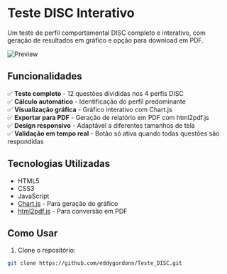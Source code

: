 # Teste DISC Interativo

Um teste de perfil comportamental DISC completo e interativo, com geração de resultados em gráfico e opção para download em PDF.

![Preview](https://img.freepik.com/vetores-gratis/fundo-abstrato-azul-com-formas-geometricas_53876-140885.jpg)

## Funcionalidades

✅ **Teste completo** - 12 questões divididas nos 4 perfis DISC  
✅ **Cálculo automático** - Identificação do perfil predominante  
✅ **Visualização gráfica** - Gráfico interativo com Chart.js  
✅ **Exportar para PDF** - Geração de relatório em PDF com html2pdf.js  
✅ **Design responsivo** - Adaptável a diferentes tamanhos de tela  
✅ **Validação em tempo real** - Botão só ativa quando todas questões são respondidas

## Tecnologias Utilizadas

- HTML5
- CSS3
- JavaScript
- [Chart.js](https://www.chartjs.org/) - Para geração do gráfico
- [html2pdf.js](https://ekoopmans.github.io/html2pdf.js/) - Para conversão em PDF

## Como Usar

1. Clone o repositório:
```bash
git clone https://github.com/eddygordonn/Teste_DISC.git
